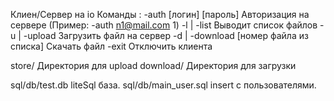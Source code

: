 Клиен/Сервер на io
Команды :
-auth [логин] [пароль]                              Авторизация на сервере (Пример: -auth n1@mail.com 1)
-l | -list                                          Выводит список файлов
-u | -upload                                        Загрузить файл на сервер
-d | -download [номер файла из списка]              Скачать файл
-exit                                               Отключить клиента


store/      Директория для upload
download/   Директория для загрузки

sql/db/test.db liteSql база.
sql/db/main_user.sql insert с пользователями.